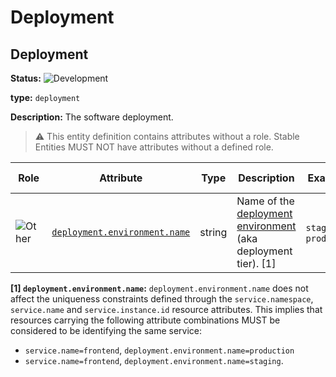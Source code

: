 <!-- NOTE: THIS FILE IS AUTOGENERATED. DO NOT EDIT BY HAND. -->
<!-- see templates/registry/markdown/entity_namespace.md.j2 -->
<!-- markdownlint-capture -->
<!-- markdownlint-disable -->

# Deployment

## Deployment

**Status:** ![Development](https://img.shields.io/badge/-development-blue)

**type:** `deployment`

**Description:** The software deployment.

> :warning: This entity definition contains attributes without a role.
> Stable Entities MUST NOT have attributes without a defined role.

| Role | Attribute | Type | Description | Examples | [Requirement Level](https://opentelemetry.io/docs/specs/semconv/general/attribute-requirement-level/) | Stability |
|---|---|---|---|---|---|---|
| ![Other](https://img.shields.io/badge/-other-red) | [`deployment.environment.name`](/docs/registry/attributes/deployment.md) | string | Name of the [deployment environment](https://wikipedia.org/wiki/Deployment_environment) (aka deployment tier). [1] | `staging`; `production` | `Recommended` | ![Development](https://img.shields.io/badge/-development-blue) |

**[1] `deployment.environment.name`:** `deployment.environment.name` does not affect the uniqueness constraints defined through
the `service.namespace`, `service.name` and `service.instance.id` resource attributes.
This implies that resources carrying the following attribute combinations MUST be
considered to be identifying the same service:

- `service.name=frontend`, `deployment.environment.name=production`
- `service.name=frontend`, `deployment.environment.name=staging`.

<!-- markdownlint-restore -->
